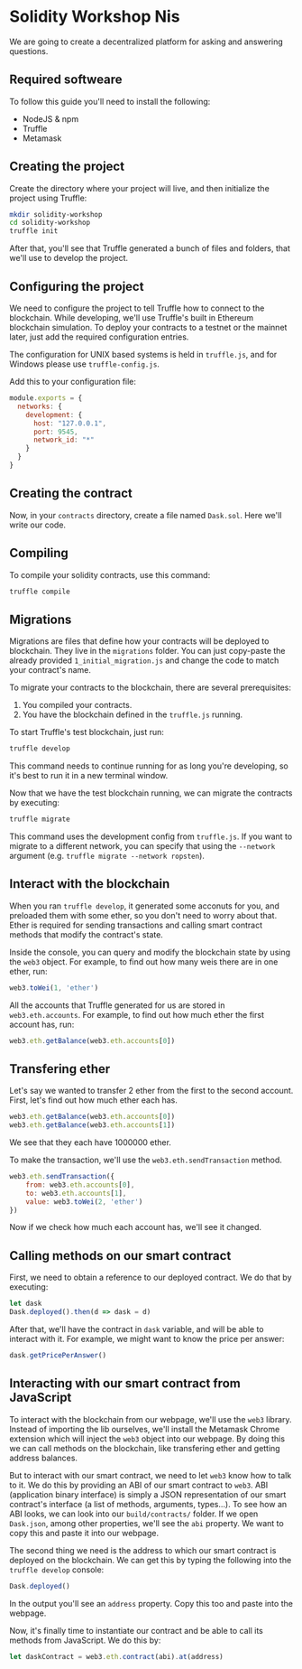 # Solidity Workshop Nis

We are going to create a decentralized platform for asking and answering questions.

## Required softweare

To follow this guide you'll need to install the following:

- NodeJS & npm
- Truffle
- Metamask

## Creating the project

Create the directory where your project will live, and then initialize the project using Truffle:

```sh
mkdir solidity-workshop
cd solidity-workshop
truffle init
```

After that, you'll see that Truffle generated a bunch of files and folders, that we'll use to develop the project.

## Configuring the project

We need to configure the project to tell Truffle how to connect to the blockchain. While developing, we'll use Truffle's built in Ethereum blockchain simulation. To deploy your contracts to a testnet or the mainnet later, just add the required configuration entries.

The configuration for UNIX based systems is held in `truffle.js`, and for Windows please use `truffle-config.js`.

Add this to your configuration file:

```js
module.exports = {
  networks: {
    development: {
      host: "127.0.0.1",
      port: 9545,
      network_id: "*"
    }
  }
}
```

## Creating the contract

Now, in your `contracts` directory, create a file named `Dask.sol`. Here we'll write our code.

## Compiling

To compile your solidity contracts, use this command:

```sh
truffle compile
```

## Migrations

Migrations are files that define how your contracts will be deployed to blockchain. They live in the `migrations` folder. You can just copy-paste the already provided `1_initial_migration.js` and change the code to match your contract's name.

To migrate your contracts to the blockchain, there are several prerequisites:

1. You compiled your contracts.
2. You have the blockchain defined in the `truffle.js` running.

To start Truffle's test blockchain, just run:

```sh
truffle develop
```

This command needs to continue running for as long you're developing, so it's best to run it in a new terminal window.

Now that we have the test blockchain running, we can migrate the contracts by executing:

```sh
truffle migrate
```

This command uses the development config from `truffle.js`. If you want to migrate to a different network, you can specify that using the `--network` argument (e.g. `truffle migrate --network ropsten`).

## Interact with the blockchain

When you ran `truffle develop`, it generated some acconuts for you, and preloaded them with some ether, so you don't need to worry about that. Ether is required for sending transactions and calling smart contract methods that modify the contract's state.

Inside the console, you can query and modify the blockchain state by using the `web3` object. For example, to find out how many weis there are in one ether, run:

```js
web3.toWei(1, 'ether')
```

All the accounts that Truffle generated for us are stored in `web3.eth.accounts`. For example, to find out how much ether the first account has, run:

```js
web3.eth.getBalance(web3.eth.accounts[0])
```

## Transfering ether

Let's say we wanted to transfer 2 ether from the first to the second account. First, let's find out how much ether each has.

```js
web3.eth.getBalance(web3.eth.accounts[0])
web3.eth.getBalance(web3.eth.accounts[1])
```

We see that they each have 1000000 ether.

To make the transaction, we'll use the `web3.eth.sendTransaction` method.

```js
web3.eth.sendTransaction({
    from: web3.eth.accounts[0],
    to: web3.eth.accounts[1],
    value: web3.toWei(2, 'ether')
})
```

Now if we check how much each account has, we'll see it changed.

## Calling methods on our smart contract

First, we need to obtain a reference to our deployed contract. We do that by executing:

```js
let dask
Dask.deployed().then(d => dask = d)
```

After that, we'll have the contract in `dask` variable, and will be able to interact with it. For example, we might want to know the price per answer:

```js
dask.getPricePerAnswer()
```

## Interacting with our smart contract from JavaScript

To interact with the blockchain from our webpage, we'll use the `web3` library. Instead of importing the lib ourselves, we'll install the Metamask Chrome extension which will inject the `web3` object into our webpage. By doing this we can call methods on the blockchain, like transfering ether and getting address balances.

But to interact with our smart contract, we need to let `web3` know how to talk to it. We do this by providing an ABI of our smart contract to `web3`. ABI (application binary interface) is simply a JSON representation of our smart contract's interface (a list of methods, arguments, types...). To see how an ABI looks, we can look into our `build/contracts/` folder. If we open `Dask.json`, among other properties, we'll see the `abi` property. We want to copy this and paste it into our webpage.

The second thing we need is the address to which our smart contract is deployed on the blockchain. We can get this by typing the following into the `truffle develop` console:

```js
Dask.deployed()
```

In the output you'll see an `address` property. Copy this too and paste into the webpage.

Now, it's finally time to instantiate our contract and be able to call its methods from JavaScript. We do this by:

```js
let daskContract = web3.eth.contract(abi).at(address)
```